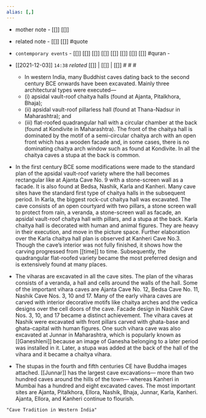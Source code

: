 ```yaml
---
alias: [,]
---
```

- mother note - [[]] [[]]
- related note - [[]] [[]] #quote 
- `contemporary events` - [[]] [[]] [[]] [[]] [[]] [[]] [[]] [[]] #quran - 

- [[2021-12-03]]  `14:38` _related_ [[]] | [[]] | [[]] # # #
	
	- In western India, many Buddhist caves dating back to the second century BCE onwards have been excavated. Mainly three architectural types were executed—
	- (i) apsidal vault-roof chaitya halls (found at Ajanta, Pitalkhora, Bhaja);
	- (ii) apsidal vault-roof pillarless hall (found at Thana-Nadsur in Maharashtra); and
	- (iii) flat-roofed quadrangular hall with a circular chamber at the back (found at Kondivite in Maharashtra). The front of the chaitya hall is dominated by the motif of a semi-circular chaitya arch with an open front which has a wooden facade and, in some cases, there is no dominating chaitya arch window such as found at Kondivite. In all the chaitya caves a stupa at the back is common.

- In the first century BCE some modifications were made to the standard plan of the apsidal vault-roof variety where the hall becomes rectangular like at Ajanta Cave No. 9 with a stone-screen wall as a facade. It is also found at Bedsa, Nashik, Karla and Kanheri. Many cave sites have the standard first type of chaitya halls in the subsequent period. In Karla, the biggest rock-cut chaitya hall was excavated. The cave consists of an open courtyard with two pillars, a stone screen wall to protect from rain, a veranda, a stone-screen wall as facade, an apsidal vault-roof chaitya hall with pillars, and a stupa at the back. Karla chaitya hall is decorated with human and animal figures. They are heavy in their execution, and move in the picture space. Further elaboration over the Karla chaitya hall plan is observed at Kanheri Cave No.3. Though the cave’s interior was not fully finished, it shows how the carving progressed from [[time]] to time. Subsequently, the quadrangular flat-roofed variety became the most preferred design and is extensively found at many places.

- The viharas are excavated in all the cave sites. The plan of the viharas consists of a veranda, a hall and cells around the walls of the hall. Some of the important vihara caves are Ajanta Cave No. 12, Bedsa Cave No. 11, Nashik Cave Nos. 3, 10 and 17. Many of the early vihara caves are carved with interior decorative motifs like chaitya arches and the vedica designs over the cell doors of the cave. Facade design in Nashik Cave Nos. 3, 10, and 17 became a distinct achievement. The vihara caves at Nashik were excavated with front pillars carved with ghata-base and ghata-capital with human figures. One such vihara cave was also excavated at Junnar in Maharashtra, which is popularly known as [[Ganeshleni]] because an image of Ganesha belonging to a later period was installed in it. Later, a stupa was added at the back of the hall of the vihara and it became a chaitya vihara.

- The stupas in the fourth and fifth centuries CE have Buddha images attached. [[Junnar]] has the largest cave excavations— more than two hundred caves around the hills of the town— whereas Kanheri in Mumbai has a hundred and eight excavated caves. The most important sites are Ajanta, Pitalkhora, Ellora, Nashik, Bhaja, Junnar, Karla, Kanheri. Ajanta, Ellora, and Kanheri continue to flourish.

```query
"Cave Tradition in Western India"
```